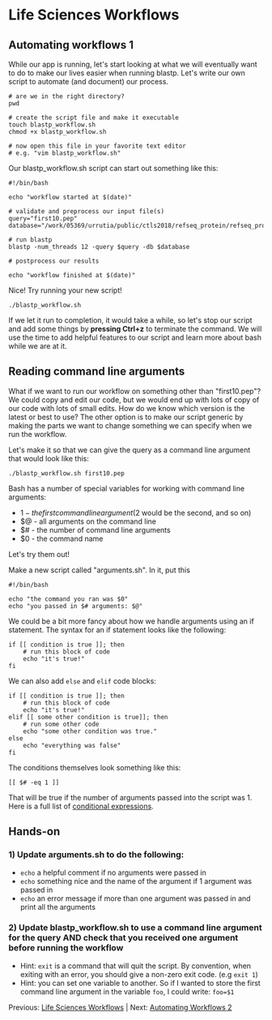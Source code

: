 # Life Sciences Workflows

## Automating workflows 1

While our app is running, let's start looking at what we will eventually want to do to make our lives easier when running blastp.  Let's write our own script to automate (and document) our process.

```
# are we in the right directory?
pwd

# create the script file and make it executable
touch blastp_workflow.sh
chmod +x blastp_workflow.sh

# now open this file in your favorite text editor
# e.g. "vim blastp_workflow.sh"
```

Our blastp_workflow.sh script can start out something like this:

```
#!/bin/bash

echo "workflow started at $(date)"

# validate and preprocess our input file(s)
query="first10.pep"
database="/work/05369/urrutia/public/ctls2018/refseq_protein/refseq_protein"

# run blastp
blastp -num_threads 12 -query $query -db $database

# postprocess our results

echo "workflow finished at $(date)"
```

Nice!  Try running your new script!

```
./blastp_workflow.sh
```

If we let it run to completion, it would take a while, so let's stop our script and add some things by **pressing Ctrl+z** to terminate the command.  We will use the time to add helpful features to our script and learn more about bash while we are at it.

## Reading command line arguments

What if we want to run our workflow on something other than "first10.pep"?  We could copy and edit our code, but we would end up with lots of copy of our code with lots of small edits.  How do we know which version is the latest or best to use?  The other option is to make our script generic by making the parts we want to change something we can specify when we run the workflow.

Let's make it so that we can give the query as a command line argument that would look like this:

```
./blastp_workflow.sh first10.pep
```

Bash has a number of special variables for working with command line arguments:

- $1 - the first command line argument ($2 would be the second, and so on)
- $@ - all arguments on the command line
- $# - the number of command line arguments
- $0 - the command name

Let's try them out!

Make a new script called "arguments.sh".  In it, put this

```
#!/bin/bash

echo "the command you ran was $0"
echo "you passed in $# arguments: $@"
```

We could be a bit more fancy about how we handle arguments using an if statement.  The syntax for an if statement looks like the following:

```
if [[ condition is true ]]; then
    # run this block of code
    echo "it's true!"
fi
```

We can also add `else` and `elif` code blocks:

```
if [[ condition is true ]]; then
    # run this block of code
    echo "it's true!"
elif [[ some other condition is true]]; then
	# run some other code
	echo "some other condition was true."
else
    echo "everything was false"
fi
```

The conditions themselves look something like this:

```
[[ $# -eq 1 ]]
```

That will be true if the number of arguments passed into the script was 1.  Here is a full list of [conditional expressions](https://www.gnu.org/software/bash/manual/html_node/Bash-Conditional-Expressions.html).

## Hands-on

### 1) Update arguments.sh to do the following:
- `echo` a helpful comment if no arguments were passed in
- `echo` something nice and the name of the argument if 1 argument was passed in
- `echo` an error message if more than one argument was passed in and print all the arguments


### 2) Update blastp_workflow.sh to use a command line argument for the query AND check that you received one argument before running the workflow

- Hint: `exit` is a command that will quit the script.  By convention, when exiting with an error, you should give a non-zero exit code.  (e.g `exit 1`)
- Hint: you can set one variable to another.  So if I wanted to store the first command line argument in the variable `foo`, I could write: `foo=$1`


Previous: [Life Sciences Workflows](workflows1_1.md) | Next: [Automating Workflows 2](workflows1_3.md)
